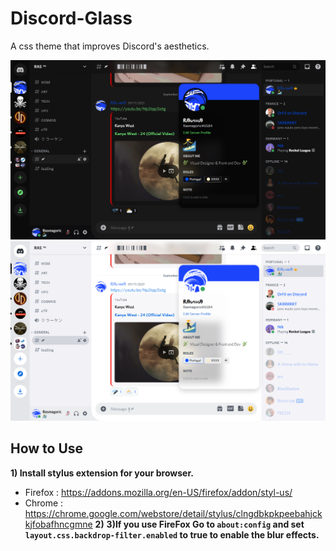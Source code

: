 # Discord-Glass
A css theme that improves Discord's aesthetics.

![Screenshot](Dark.jpg)
![Screenshot](Light.jpg)

## How to Use


**1) Install stylus extension for your browser.**
- Firefox : https://addons.mozilla.org/en-US/firefox/addon/styl-us/
- Chrome : https://chrome.google.com/webstore/detail/stylus/clngdbkpkpeebahjckkjfobafhncgmne
**2)**
**3)If you use FireFox Go to `about:config` and set `layout.css.backdrop-filter.enabled` to **true** to enable the blur effects.**
